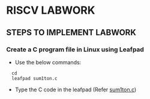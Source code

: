 # **RISCV LABWORK**
## STEPS TO IMPLEMENT LABWORK
### Create a C program file in Linux using Leafpad
  - Use the below commands:
  ```
    cd
    leafpad sum1ton.c 
  ```
  - Type the C code in the leafpad (Refer [sum1ton.c]())
    
    
